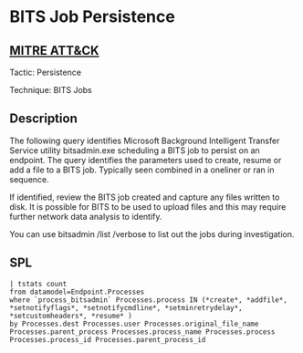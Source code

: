 # BITS Job Persistence

## [MITRE ATT&CK](https://attack.mitre.org/techniques/T1548/002/)
Tactic: Persistence

Technique: BITS Jobs

## Description
The following query identifies Microsoft Background Intelligent Transfer Service utility bitsadmin.exe scheduling a BITS job to persist on an endpoint. The query identifies the parameters used to create, resume or add a file to a BITS job. Typically seen combined in a oneliner or ran in sequence. 

If identified, review the BITS job created and capture any files written to disk. It is possible for BITS to be used to upload files and this may require further network data analysis to identify. 

You can use bitsadmin /list /verbose to list out the jobs during investigation.

## SPL
```spl
| tstats count
from datamodel=Endpoint.Processes
where `process_bitsadmin` Processes.process IN (*create*, *addfile*, *setnotifyflags*, *setnotifycmdline*, *setminretrydelay*, *setcustomheaders*, *resume* )
by Processes.dest Processes.user Processes.original_file_name Processes.parent_process Processes.process_name Processes.process Processes.process_id Processes.parent_process_id
```